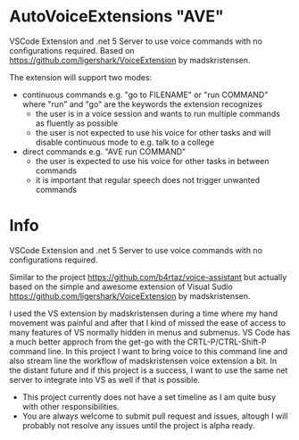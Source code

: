 # AutoVoiceExtensions "AVE"
VSCode Extension and .net 5 Server to use voice commands with no configurations required.
Based on https://github.com/ligershark/VoiceExtension by madskristensen.

The extension will support two modes:
* continuous commands e.g. "go to FILENAME" or "run COMMAND" where "run" and "go" are the keywords the extension recognizes
  * the user is in a voice session and wants to run multiple commands as fluently as possible
  * the user is not expected to use his voice for other tasks and will disable continuous mode to e.g. talk to a college
* direct commands e.g. "AVE run COMMAND"
  * the user is expected to use his voice for other tasks in between commands
  * it is important that regular speech does not trigger unwanted commands



# Info
VSCode Extension and .net 5 Server to use voice commands with no configurations required.

Similar to the project https://github.com/b4rtaz/voice-assistant but actually based on the simple and awesome extension of Visual Sudio https://github.com/ligershark/VoiceExtension by madskristensen.

I used the VS extension by madskristensen during a time where my hand movement was painful and after that I kind of missed the ease of access to many features of VS normally hidden in menus and submenus. VS Code has a much better approch from the get-go with the CRTL-P/CTRL-Shift-P command line.
In this project I want to bring voice to this command line and also stream line the workflow of madskristensen voice extension a bit. In the distant future and if this project is a success, I want to use the same net server to integrate into VS as well if that is possible.


* This project currently does not have a set timeline as I am quite busy with other responsibilities.
* You are always welcome to submit pull request and issues, altough I will probably not resolve any issues until the project is alpha ready.

